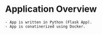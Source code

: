 # Application Overview
    - App is written in Python (Flask App).
    - App is conatinerized using Docker.